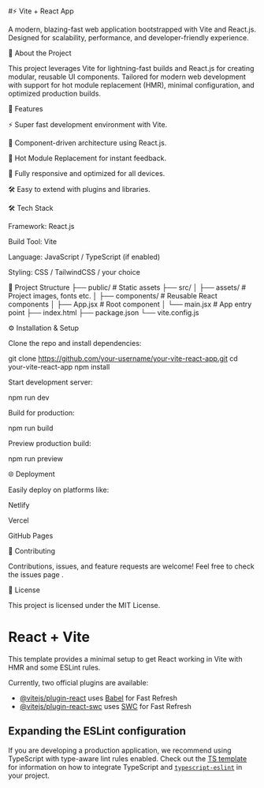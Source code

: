 #⚡ Vite + React App

A modern, blazing-fast web application bootstrapped with Vite and React.js. Designed for scalability, performance, and developer-friendly experience.

📑 About the Project

This project leverages Vite for lightning-fast builds and React.js for creating modular, reusable UI components. Tailored for modern web development with support for hot module replacement (HMR), minimal configuration, and optimized production builds.

🚀 Features

⚡ Super fast development environment with Vite.

🎨 Component-driven architecture using React.js.

🔄 Hot Module Replacement for instant feedback.

📱 Fully responsive and optimized for all devices.

🛠️ Easy to extend with plugins and libraries.

🛠️ Tech Stack

Framework: React.js

Build Tool: Vite

Language: JavaScript / TypeScript (if enabled)

Styling: CSS / TailwindCSS / your choice

📂 Project Structure
├── public/            # Static assets
├── src/
│   ├── assets/        # Project images, fonts etc.
│   ├── components/    # Reusable React components
│   ├── App.jsx        # Root component
│   └── main.jsx       # App entry point
├── index.html
├── package.json
└── vite.config.js

⚙️ Installation & Setup

Clone the repo and install dependencies:

git clone https://github.com/your-username/your-vite-react-app.git
cd your-vite-react-app
npm install


Start development server:

npm run dev


Build for production:

npm run build


Preview production build:

npm run preview

🌐 Deployment

Easily deploy on platforms like:

Netlify

Vercel

GitHub Pages

🤝 Contributing

Contributions, issues, and feature requests are welcome!
Feel free to check the issues page
.

📜 License

This project is licensed under the MIT License.



# React + Vite

This template provides a minimal setup to get React working in Vite with HMR and some ESLint rules.

Currently, two official plugins are available:

- [@vitejs/plugin-react](https://github.com/vitejs/vite-plugin-react/blob/main/packages/plugin-react) uses [Babel](https://babeljs.io/) for Fast Refresh
- [@vitejs/plugin-react-swc](https://github.com/vitejs/vite-plugin-react/blob/main/packages/plugin-react-swc) uses [SWC](https://swc.rs/) for Fast Refresh

## Expanding the ESLint configuration

If you are developing a production application, we recommend using TypeScript with type-aware lint rules enabled. Check out the [TS template](https://github.com/vitejs/vite/tree/main/packages/create-vite/template-react-ts) for information on how to integrate TypeScript and [`typescript-eslint`](https://typescript-eslint.io) in your project.
